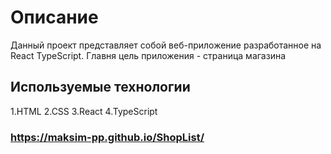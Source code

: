 # Описание

Данный проект представляет собой веб-приложение разработанное на React TypeScript. Главня цель приложения - страница магазина

## Используемые технологии
1.HTML
2.CSS
3.React
4.TypeScript

### https://maksim-pp.github.io/ShopList/
